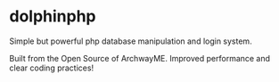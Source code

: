 dolphinphp
==========

Simple but powerful php database manipulation and login system.

Built from the Open Source of ArchwayME. Improved performance and clear coding practices!
